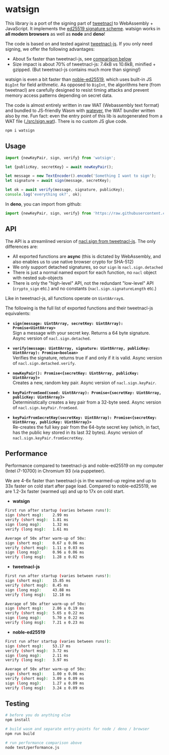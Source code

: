 # watsign

This library is a port of the signing part of [tweetnacl](http://tweetnacl.cr.yp.to/) to WebAssembly + JavaScript. It implements the [ed25519 signature scheme](https://en.wikipedia.org/wiki/EdDSA#Ed25519).
watsign works in **all modern browsers** as well as **node** and **deno**!

The code is based on and tested against [tweetnacl-js](https://github.com/dchest/tweetnacl-js). If you only need signing, we offer the following advantages:

- About 5x faster than tweetnacl-js, see [comparison below](#performance)
- Size impact is about 70% of tweetnacl-js: 7.4kB vs 10.6kB, minified + gzipped. (But tweetnacl-js contains much more than signing!)

watsign is even a bit faster than [noble-ed25519](https://github.com/paulmillr/noble-ed25519), which uses built-in JS `BigInt` for field arithmetic. As opposed to `BigInt`, the algorithms here (from tweetnacl) are carefully designed to resist timing attacks and prevent memory access patterns depending on secret data.

The code is almost entirely written in raw WAT (Webassembly text format) and bundled to JS-friendly Wasm with [watever](https://github.com/mitschabaude/watever), the WAT bundler written also by me. Fun fact: even the entry point of this lib is autogenerated from a WAT file ([./src/sign.wat](https://github.com/mitschabaude/watsign/blob/main/src/sign.wat)). There is no custom JS glue code.

```sh
npm i watsign
```

## Usage

```js
import {newKeyPair, sign, verify} from 'watsign';

let {publicKey, secretKey} = await newKeyPair();

let message = new TextEncoder().encode('Something I want to sign');
let signature = await sign(message, secretKey);

let ok = await verify(message, signature, publicKey);
console.log('everything ok?', ok);
```

In **deno**, you can import from github:

<!-- prettier-ignore -->
```js
import {newKeyPair, sign, verify} from 'https://raw.githubusercontent.com/mitschabaude/watsign/main/mod.js';
```

## API

The API is a streamlined version of [nacl.sign from tweetnacl-js](https://github.com/dchest/tweetnacl-js#signatures). The only differences are:

- All exported functions are **async** (this is dictated by WebAssembly, and also enables us to use native browser crypto for SHA-512)
- We only support detached signatures, so our `sign` is `nacl.sign.detached`
- There is just a normal named export for each function, no `nacl` object with nested sub-objects
- There is only the "high-level" API, not the redundant "low-level" API (`crypto_sign` etc.) and no constants (`nacl.sign.signatureLength` etc.)

Like in tweetnacl-js, all functions operate on `Uint8Array`s.

The following is the full list of exported functions and their tweetnacl-js equivalents:

- **`sign(message: Uint8Array, secretKey: Uint8Array): Promise<Uint8Array>`**  
  Sign a message with your secret key. Returns a 64 byte signature. Async version of `nacl.sign.detached`.

- **`verify(message: Uint8Array, signature: Uint8Array, publicKey: Uint8Array): Promise<boolean>`**  
  Verifies the signature, returns true if and only if it is valid. Async version of `nacl.sign.detached.verify`.

- **`newKeyPair(): Promise<{secretKey: Uint8Array, publicKey: Uint8Array}>`**  
  Creates a new, random key pair. Async version of `nacl.sign.keyPair`.

- **`keyPairFromSeed(seed: Uint8Array): Promise<{secretKey: Uint8Array, publicKey: Uint8Array}>`**  
  Deterministically creates a key pair from a 32-byte seed. Async version of `nacl.sign.keyPair.fromSeed`.

- **`keyPairFromSecretKey(secretKey: Uint8Array): Promise<{secretKey: Uint8Array, publicKey: Uint8Array}>`**  
  Re-creates the full key pair from the 64-byte secret key (which, in fact, has the public key stored in its last 32 bytes). Async version of `nacl.sign.keyPair.fromSecretKey`.

## Performance

Performance compared to tweetnacl-js and noble-ed25519 on my computer (Intel i7-10700) in Chromium 93 (via puppeteer).

We are 4-6x faster than tweetnacl-js in the warmed-up regime and up to 33x faster on cold start after page load. Compared to noble-ed25519, we are 1.2-3x faster (warmed up) and up to 17x on cold start.

- **watsign**

```sh
First run after startup (varies between runs!):
sign (short msg):    2.99 ms
verify (short msg):  1.81 ms
sign (long msg):     1.32 ms
verify (long msg):   1.61 ms

Average of 50x after warm-up of 50x:
sign (short msg):    0.67 ± 0.06 ms
verify (short msg):  1.11 ± 0.03 ms
sign (long msg):     0.96 ± 0.06 ms
verify (long msg):   1.28 ± 0.02 ms
```

- **tweetnacl-js**

```sh
First run after startup (varies between runs!):
sign (short msg):    15.85 ms
verify (short msg):  8.45 ms
sign (long msg):     43.88 ms
verify (long msg):   12.18 ms

Average of 50x after warm-up of 50x:
sign (short msg):    2.86 ± 0.19 ms
verify (short msg):  5.65 ± 0.22 ms
sign (long msg):     5.70 ± 0.22 ms
verify (long msg):   7.21 ± 0.23 ms
```

- **noble-ed25519**

```sh
First run after startup (varies between runs!):
sign (short msg):    53.17 ms
verify (short msg):  3.72 ms
sign (long msg):     2.11 ms
verify (long msg):   3.97 ms

Average of 50x after warm-up of 50x:
sign (short msg):    1.00 ± 0.06 ms
verify (short msg):  3.09 ± 0.09 ms
sign (long msg):     1.27 ± 0.09 ms
verify (long msg):   3.24 ± 0.09 ms
```

## Testing

```sh
# before you do anything else
npm install

# build wasm and separate entry-points for node / deno / browser
npm run build

# run performance comparison above
node test/performance.js
```
